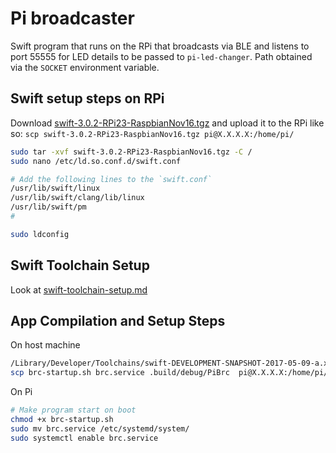 # Pi broadcaster

Swift program that runs on the RPi that broadcasts via BLE and listens to port 55555 for LED details to be passed to `pi-led-changer`. Path obtained via the `SOCKET` environment variable.

## Swift setup steps on RPi

Download [swift-3.0.2-RPi23-RaspbianNov16.tgz](https://www.dropbox.com/s/kmu5p6j0otz3jyr/swift-3.0.2-RPi23-RaspbianNov16.tgz) and upload it to the RPi like so: `scp swift-3.0.2-RPi23-RaspbianNov16.tgz pi@X.X.X.X:/home/pi/`

```bash
sudo tar -xvf swift-3.0.2-RPi23-RaspbianNov16.tgz -C /
sudo nano /etc/ld.so.conf.d/swift.conf

# Add the following lines to the `swift.conf`
/usr/lib/swift/linux
/usr/lib/swift/clang/lib/linux
/usr/lib/swift/pm
#

sudo ldconfig
```

## Swift Toolchain Setup
Look at [swift-toolchain-setup.md](swift-toolchain-setup.md)

## App Compilation and Setup Steps

On host machine

```bash
/Library/Developer/Toolchains/swift-DEVELOPMENT-SNAPSHOT-2017-05-09-a.xctoolchain/usr/bin/swift build --destination ~/swift-toolchain/cross-toolchain/rpi-ubuntu-xenial-destination.json
scp brc-startup.sh brc.service .build/debug/PiBrc  pi@X.X.X.X:/home/pi/
```

On Pi
```bash
# Make program start on boot
chmod +x brc-startup.sh
sudo mv brc.service /etc/systemd/system/
sudo systemctl enable brc.service
```
